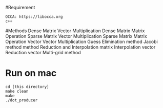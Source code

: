 #Requirement 

	OCCA: https://libocca.org
	c++

#Methods
	Dense Matrix Vector Multiplication
	Dense Matrix Matrix Operation
	Sparse Matrix Vector Multiplication
	Sparse Matrix Matrix Operation
	Vector Vector Multiplication
	Guess Elimination method
	Jacobi method method
	Reduction and Interpolation matrix
	Interpolation vector
	Reduction vector
	Multi-grid method
	
# Run on mac
	cd [this directory]
	make clean
	make
	./dot_producer
	
